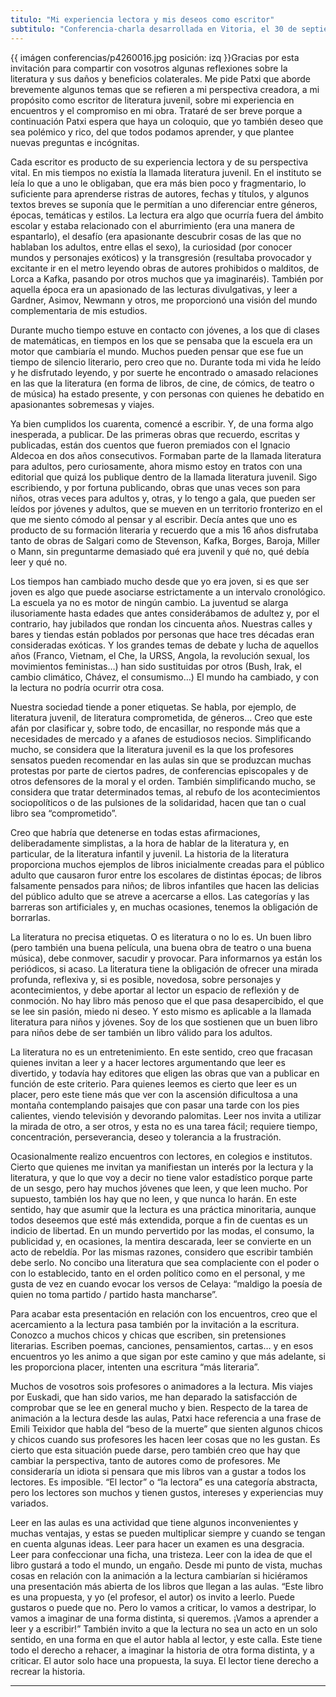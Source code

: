 ```yaml
---
titulo: "Mi experiencia lectora y mis deseos como escritor"
subtitulo: "Conferencia-charla desarrollada en Vitoria, el 30 de septiembre de 2008."
---
```

{{ imágen conferencias/p4260016.jpg posición: izq }}Gracias por esta
invitación para compartir con vosotros algunas reflexiones sobre la
literatura y sus daños y beneficios colaterales. Me pide Patxi que aborde
brevemente algunos temas que se refieren a mi perspectiva creadora, a mi
propósito como escritor de literatura juvenil, sobre mi experiencia en
encuentros y el compromiso en mi obra. Trataré de ser breve porque a
continuación Patxi espera que haya un coloquio, que yo también deseo que sea
polémico y rico, del que todos podamos aprender, y que plantee nuevas
preguntas e incógnitas.

Cada escritor es producto de su experiencia lectora y de su perspectiva
vital. En mis tiempos no existía la llamada literatura juvenil. En el
instituto se leía lo que a uno le obligaban, que era más bien poco y
fragmentario, lo suficiente para aprenderse ristras de autores, fechas y
títulos, y algunos textos breves se suponía que le permitían a uno
diferenciar entre géneros, épocas, temáticas y estilos. La lectura era algo
que ocurría fuera del ámbito escolar y estaba relacionado con el aburrimiento
(era una manera de espantarlo), el desafío (era apasionante descubrir cosas
de las que no hablaban los adultos, entre ellas el sexo), la curiosidad (por
conocer mundos y personajes exóticos) y la transgresión (resultaba provocador
y excitante ir en el metro leyendo obras de autores prohibidos o malditos, de
Lorca a Kafka, pasando por otros muchos que ya imaginaréis). También por
aquella época era un apasionado de las lecturas divulgativas, y leer a
Gardner, Asimov, Newmann y otros, me proporcionó una visión del mundo
complementaria de mis estudios.

Durante mucho tiempo estuve en contacto con jóvenes, a los que di clases de
matemáticas, en tiempos en los que se pensaba que la escuela era un motor que
cambiaría el mundo. Muchos pueden pensar que ese fue un tiempo de silencio
literario, pero creo que no. Durante toda mi vida he leído y he disfrutado
leyendo, y por suerte he encontrado o amasado relaciones en las que la
literatura (en forma de libros, de cine, de cómics, de teatro o de música) ha
estado presente, y con personas con quienes he debatido en apasionantes
sobremesas y viajes.

Ya bien cumplidos los cuarenta, comencé a escribir. Y, de una forma algo
inesperada, a publicar. De las primeras obras que recuerdo, escritas y
publicadas, están dos cuentos que fueron premiados con el Ignacio Aldecoa en
dos años consecutivos. Formaban parte de la llamada literatura para adultos,
pero curiosamente, ahora mismo estoy en tratos con una editorial que quizá
los publique dentro de la llamada literatura juvenil. Sigo escribiendo, y por
fortuna publicando, obras que unas veces son para niños, otras veces para
adultos y, otras, y lo tengo a gala, que pueden ser leídos por jóvenes y
adultos, que se mueven en un territorio fronterizo en el que me siento cómodo
al pensar y al escribir. Decía antes que uno es producto de su formación
literaria y recuerdo que a mis 16 años disfrutaba tanto de obras de Salgari
como de Stevenson, Kafka, Borges, Baroja, Miller o Mann, sin preguntarme
demasiado qué era juvenil y qué no, qué debía leer y qué no.

Los tiempos han cambiado mucho desde que yo era joven, si es que ser joven es
algo que puede asociarse estrictamente a un intervalo cronológico. La escuela
ya no es motor de ningún cambio. La juventud se alarga ilusoriamente hasta
edades que antes considerábamos de adultez y, por el contrario, hay jubilados
que rondan los cincuenta años. Nuestras calles y bares y tiendas están
poblados por personas que hace tres décadas eran consideradas exóticas. Y los
grandes temas de debate y lucha de aquellos años (Franco, Vietnam, el Che, la
URSS, Angola, la revolución sexual, los movimientos feministas…) han sido
sustituidas por otros (Bush, Irak, el cambio climático, Chávez, el
consumismo…) El mundo ha cambiado, y con la lectura no podría ocurrir otra
cosa.

Nuestra sociedad tiende a poner etiquetas. Se habla, por ejemplo, de
literatura juvenil, de literatura comprometida, de géneros… Creo que este
afán por clasificar y, sobre todo, de encasillar, no responde más que a
necesidades de mercado y a afanes de estudiosos necios. Simplificando mucho,
se considera que la literatura juvenil es la que los profesores sensatos
pueden recomendar en las aulas sin que se produzcan muchas protestas por
parte de ciertos padres, de conferencias episcopales y de otros defensores de
la moral y el orden. También simplificando mucho, se considera que tratar
determinados temas, al rebufo de los acontecimientos sociopolíticos o de las
pulsiones de la solidaridad, hacen que tan o cual libro sea “comprometido”.

Creo que habría que detenerse en todas estas afirmaciones, deliberadamente
simplistas, a la hora de hablar de la literatura y, en particular, de la
literatura infantil y juvenil. La historia de la literatura proporciona
muchos ejemplos de libros inicialmente creadas para el público adulto que
causaron furor entre los escolares de distintas épocas; de libros falsamente
pensados para niños; de libros infantiles que hacen las delicias del público
adulto que se atreve a acercarse a ellos. Las categorías y las barreras son
artificiales y, en muchas ocasiones, tenemos la obligación de borrarlas.

La literatura no precisa etiquetas. O es literatura o no lo es. Un buen libro
(pero también una buena película, una buena obra de teatro o una buena
música), debe conmover, sacudir y provocar. Para informarnos ya están los
periódicos, si acaso. La literatura tiene la obligación de ofrecer una mirada
profunda, reflexiva y, si es posible, novedosa, sobre personajes y
acontecimientos, y debe aportar al lector un espacio de reflexión y de
conmoción. No hay libro más penoso que el que pasa desapercibido, el que se
lee sin pasión, miedo ni deseo. Y esto mismo es aplicable a la llamada
literatura para niños y jóvenes. Soy de los que sostienen que un buen libro
para niños debe de ser también un libro válido para los adultos.

La literatura no es un entretenimiento. En este sentido, creo que fracasan
quienes invitan a leer y a hacer lectores argumentando que leer es divertido,
y todavía hay editores que eligen las obras que van a publicar en función de
este criterio. Para quienes leemos es cierto que leer es un placer, pero este
tiene más que ver con la ascensión dificultosa a una montaña contemplando
paisajes que con pasar una tarde con los pies calientes, viendo televisión y
devorando palomitas. Leer nos invita a utilizar la mirada de otro, a ser
otros, y esta no es una tarea fácil; requiere tiempo, concentración,
perseverancia, deseo y tolerancia a la frustración.

Ocasionalmente realizo encuentros con lectores, en colegios e institutos.
Cierto que quienes me invitan ya manifiestan un interés por la lectura y la
literatura, y que lo que voy a decir no tiene valor estadístico porque parte
de un sesgo, pero hay muchos jóvenes que leen, y que leen mucho. Por
supuesto, también los hay que no leen, y que nunca lo harán. En este sentido,
hay que asumir que la lectura es una práctica minoritaria, aunque todos
deseemos que esté más extendida, porque a fin de cuentas es un indicio de
libertad. En un mundo pervertido por las modas, el consumo, la publicidad y,
en ocasiones, la mentira descarada, leer se convierte en un acto de rebeldía.
Por las mismas razones, considero que escribir también debe serlo. No concibo
una literatura que sea complaciente con el poder o con lo establecido, tanto
en el orden político como en el personal, y me gusta de vez en cuando evocar
los versos de Celaya: “maldigo la poesía de quien no toma partido / partido
hasta mancharse”.

Para acabar esta presentación en relación con los encuentros, creo que el
acercamiento a la lectura pasa también por la invitación a la escritura.
Conozco a muchos chicos y chicas que escriben, sin pretensiones literarias.
Escriben poemas, canciones, pensamientos, cartas… y en esos encuentros yo les
animo a que sigan por este camino y que más adelante, si les proporciona
placer, intenten una escritura “más literaria”.

Muchos de vosotros sois profesores o animadores a la lectura. Mis viajes por
Euskadi, que han sido varios, me han deparado la satisfacción de comprobar
que se lee en general mucho y bien. Respecto de la tarea de animación a la
lectura desde las aulas, Patxi hace referencia a una frase de Emili Teixidor
que habla del “beso de la muerte” que sienten algunos chicos y chicos cuando
sus profesores les hacen leer cosas que no les gustan. Es cierto que esta
situación puede darse, pero también creo que hay que cambiar la perspectiva,
tanto de autores como de profesores. Me consideraría un idiota si pensara que
mis libros van a gustar a todos los lectores. Es imposible. “El lector” o “la
lectora” es una categoría abstracta, pero los lectores son muchos y tienen
gustos, intereses y experiencias muy variados.

Leer en las aulas es una actividad que tiene algunos inconvenientes y muchas
ventajas, y estas se pueden multiplicar siempre y cuando se tengan en cuenta
algunas ideas. Leer para hacer un examen es una desgracia. Leer para
confeccionar una ficha, una tristeza. Leer con la idea de que el libro
gustará a todo el mundo, un engaño. Desde mi punto de vista, muchas cosas en
relación con la animación a la lectura cambiarían si hiciéramos una
presentación más abierta de los libros que llegan a las aulas. “Este libro es
una propuesta, y yo (el profesor, el autor) os invito a leerlo. Puede
gustaros o puede que no. Pero lo vamos a criticar, lo vamos a destripar, lo
vamos a imaginar de una forma distinta, si queremos. ¡Vamos a aprender a leer
y a escribir!” También invito a que la lectura no sea un acto en un solo
sentido, en una forma en que el autor habla al lector, y este calla. Este
tiene todo el derecho a rehacer, a imaginar la historia de otra forma
distinta, y a criticar. El autor solo hace una propuesta, la suya. El lector
tiene derecho a recrear la historia.

* * *
